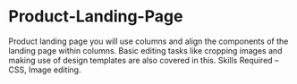 # Product-Landing-Page
Product landing page you will use columns and align the components of the landing page within columns. Basic editing tasks like cropping images and making use of design templates are also covered in this.  Skills Required – CSS, Image editing.
